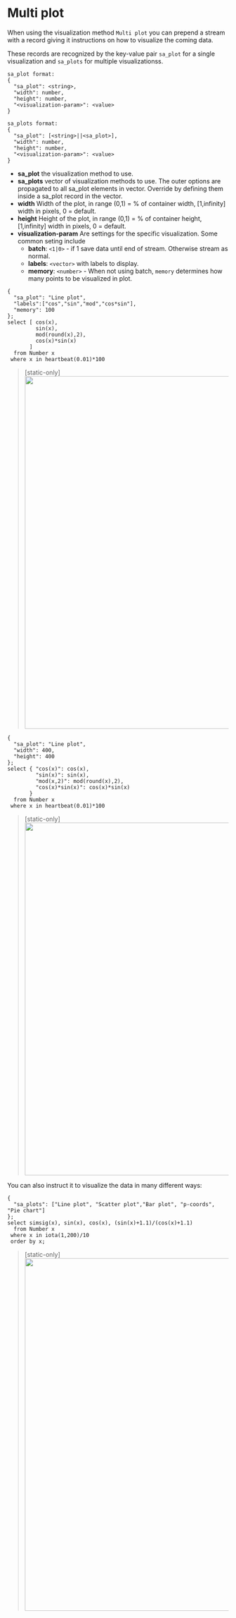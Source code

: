 # Multi plot
When using the visualization method `Multi plot` you can prepend a stream with
a record giving it instructions on how to visualize the coming data.

These records are recognized by the key-value pair `sa_plot` for a single
visualization and `sa_plots` for multiple visualizationss.

```
sa_plot format:
{
  "sa_plot": <string>,
  "width": number,
  "height": number,
  "<visualization-param>": <value>
}

sa_plots format:
{
  "sa_plot": [<string>||<sa_plot>],
  "width": number,
  "height": number,
  "<visualization-param>": <value>
}
```

* **sa_plot** the visualization method to use.
* **sa_plots** vector of visualization methods to use. The outer options are
propagated to all sa_plot elements in vector. Override by defining them inside
a sa_plot record in the vector.
* **width** Width of the plot, in range (0,1) = % of container width, 
[1,infinity] width in pixels, 0 = default.
* **height** Height of the plot, in range (0,1) = % of container height, 
[1,infinity] width in pixels, 0 = default.
* **visualization-param** Are settings for the specific visualization.
  Some common seting include
    * **batch**: `<1|0>` - if 1 save data until end of stream. Otherwise stream
    as normal.
    * **labels**: `<vector>` with labels to display.
    * **memory**: `<number>` - When not using batch, `memory` determines how many points to be visualized in plot.

```LIVE {"vis":"showMultiPlot"}
{
  "sa_plot": "Line plot", 
  "labels":["cos","sin","mod","cos*sin"],
  "memory": 100
};
select [ cos(x), 
         sin(x), 
         mod(round(x),2), 
         cos(x)*sin(x)
       ]
  from Number x
 where x in heartbeat(0.01)*100
```


> [static-only]  <img width="800px" src="https://s3.eu-north-1.amazonaws.com/assets.streamanalyze.com/docs/visualization/mp1.png"/>


```LIVE {"vis":"showMultiPlot"}
{
  "sa_plot": "Line plot",
  "width": 400,
  "height": 400
};
select { "cos(x)": cos(x), 
         "sin(x)": sin(x), 
         "mod(x,2)": mod(round(x),2), 
         "cos(x)*sin(x)": cos(x)*sin(x)
       }
  from Number x
 where x in heartbeat(0.01)*100
```


> [static-only]  <img width="800px" src="https://s3.eu-north-1.amazonaws.com/assets.streamanalyze.com/docs/visualization/mp2.png"/>

You can also instruct it to visualize the data in many different ways:

```LIVE {"vis":"showMultiPlot"}
{ 
  "sa_plots": ["Line plot", "Scatter plot","Bar plot", "p-coords", "Pie chart"]
};
select simsig(x), sin(x), cos(x), (sin(x)+1.1)/(cos(x)+1.1)
  from Number x
 where x in iota(1,200)/10
 order by x;
```





> [static-only]  <img width="800px" src="https://s3.eu-north-1.amazonaws.com/assets.streamanalyze.com/docs/visualization/mp3.png"/>